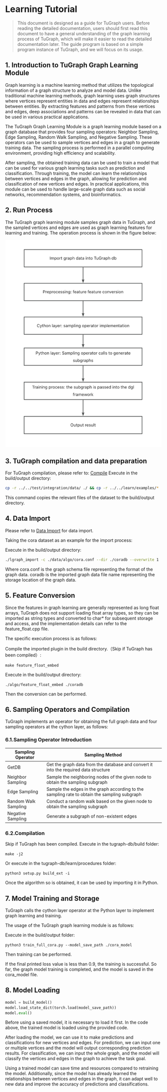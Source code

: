 # Learning Tutorial

> This document is designed as a guide for TuGraph users. Before reading the detailed documentation, users should first read this document to have a general understanding of the graph learning process of TuGraph, which will make it easier to read the detailed documentation later. The guide program is based on a simple program instance of TuGraph, and we will focus on its usage.

## 1. Introduction to TuGraph Graph Learning Module
Graph learning is a machine learning method that utilizes the topological information of a graph structure to analyze and model data. Unlike traditional machine learning methods, graph learning uses graph structures where vertices represent entities in data and edges represent relationships between entities. By extracting features and patterns from these vertices and edges, deep associations and patterns can be revealed in data that can be used in various practical applications.

The TuGraph Graph Learning Module is a graph learning module based on a graph database that provides four sampling operators: Neighbor Sampling, Edge Sampling, Random Walk Sampling, and Negative Sampling. These operators can be used to sample vertices and edges in a graph to generate training data. The sampling process is performed in a parallel computing environment, providing high efficiency and scalability.

After sampling, the obtained training data can be used to train a model that can be used for various graph learning tasks such as prediction and classification. Through training, the model can learn the relationships between vertices and edges in the graph, allowing for prediction and classification of new vertices and edges. In practical applications, this module can be used to handle large-scale graph data such as social networks, recommendation systems, and bioinformatics.

## 2. Run Process
The TuGraph graph learning module samples graph data in TuGraph, and the sampled vertices and edges are used as graph learning features for learning and training. The operation process is shown in the figure below:

![Alt text](../../../../../images/learn_flow_chart_en.png)

## 3. TuGraph compilation and data preparation
For TuGraph compilation, please refer to: [Compile](../../../5.developer-manual/2.running/1.compile.md)
Execute in the build/output directory:
```bash
cp -r ../../test/integration/data/ ./ && cp -r ../../learn/examples/* ./
```

This command copies the relevant files of the dataset to the build/output directory.

## 4. Data Import
Please refer to [Data Import](../../../5.developer-manual/3.server-tools/1.data-import.md) for data import.

Taking the cora dataset as an example for the import process:

Execute in the build/output directory:

```bash
./lgraph_import -c ./data/algo/cora.conf --dir ./coradb --overwrite 1
```
Where cora.conf is the graph schema file representing the format of the graph data. coradb is the imported graph data file name representing the storage location of the graph data.

## 5. Feature Conversion
Since the features in graph learning are generally represented as long float arrays, TuGraph does not support loading float array types, so they can be imported as string types and converted to char* for subsequent storage and access, and the implementation details can refer to the feature_float.cpp file.

The specific execution process is as follows:

Compile the imported plugin in the build directory.（Skip if TuGraph has been compiled）:

`make feature_float_embed`

Execute in the build/output directory:

`./algo/feature_float_embed ./coradb`

Then the conversion can be performed.

## 6. Sampling Operators and Compilation
TuGraph implements an operator for obtaining the full graph data and four sampling operators at the cython layer, as follows:

### 6.1.Sampling Operator Introduction
|Sampling Operator | Sampling Method |
| --- | --- |
|GetDB | Get the graph data from the database and convert it into the required data structure |
|Neighbor Sampling | Sample the neighboring nodes of the given node to obtain the sampling subgraph |
|Edge Sampling | Sample the edges in the graph according to the sampling rate to obtain the sampling subgraph |
|Random Walk Sampling | Conduct a random walk based on the given node to obtain the sampling subgraph |
|Negative Sampling | Generate a subgraph of non-existent edges|

### 6.2.Compilation
Skip if TuGraph has been compiled.
Execute in the tugraph-db/build folder:

`make -j2`

Or execute in the tugraph-db/learn/procedures folder:

`python3 setup.py build_ext -i`

Once the algorithm so is obtained, it can be used by importing it in Python.

## 7. Model Training and Storage
TuGraph calls the cython layer operator at the Python layer to implement graph learning and training.

The usage of the TuGraph graph learning module is as follows:

Execute in the build/output folder:

`python3 train_full_cora.py --model_save_path ./cora_model`

Then training can be performed.

If the final printed loss value is less than 0.9, the training is successful. So far, the graph model training is completed, and the model is saved in the cora_model file.

## 8. Model Loading
```python
model = build_model()
model.load_state_dict(torch.load(model_save_path))
model.eval()
```
Before using a saved model, it is necessary to load it first. In the code above, the trained model is loaded using the provided code.

After loading the model, we can use it to make predictions and classifications for new vertices and edges. For prediction, we can input one or multiple vertices and the model will output corresponding prediction results. For classification, we can input the whole graph, and the model will classify the vertices and edges in the graph to achieve the task goal.

Using a trained model can save time and resources compared to retraining the model. Additionally, since the model has already learned the relationships between vertices and edges in the graph, it can adapt well to new data and improve the accuracy of predictions and classifications.
